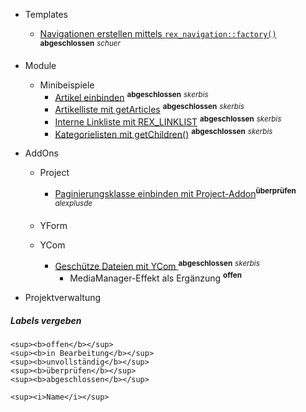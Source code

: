 - Templates
    - [Navigationen erstellen mittels `rex_navigation::factory()`](templates_navigation-factory.md) <sup><b>abgeschlossen</b></sup> <sup><i>schuer</i></sup>

- Module
    - Minibeispiele
        - [Artikel einbinden](modul_minibeispiel_artikel_einbinden.md) <sup><b>abgeschlossen</b></sup> <sup><i>skerbis</i></sup>
        - [Artikelliste mit getArticles](modul_minibeispiel_artikelliste_mit_getarticles.md) <sup><b>abgeschlossen</b></sup> <sup><i>skerbis</i></sup>
        - [Interne Linkliste mit REX_LINKLIST](modul_minibeispiel_interne_linkliste.md) <sup><b>abgeschlossen</b></sup> <sup><i>skerbis</i></sup>
        - [Kategorielisten mit getChildren()](modul_minibeispiel_kategorieliste_mit_getchildren.md) <sup><b>abgeschlossen</b></sup> <sup><i>skerbis</i></sup>
        


- AddOns
    
    - Project
        - [Paginierungsklasse einbinden mit Project-Addon](addons_project_class_pagination.md)<sup><b>überprüfen</b></sup> <sup><i>alexplusde</i></sup>
    - YForm
       
    - YCom
        - [Geschütze Dateien mit YCom ](addons_ycom_protected_files.md) <sup><b>abgeschlossen</b></sup> <sup><i>skerbis</i></sup>
            - MediaManager-Effekt als Ergänzung   <sup><b>offen</b></sup> 

- Projektverwaltung



##### Labels vergeben

```
<sup><b>offen</b></sup>
<sup><b>in Bearbeitung</b></sup>
<sup><b>unvollständig</b></sup>
<sup><b>überprüfen</b></sup>
<sup><b>abgeschlossen</b></sup>

<sup><i>Name</i></sup>
```
